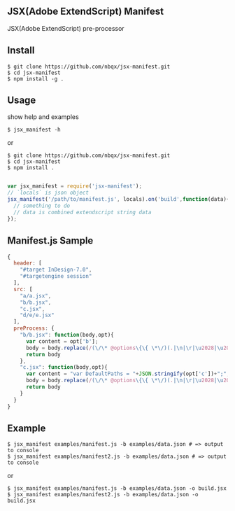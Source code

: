 ## JSX(Adobe ExtendScript) Manifest

JSX(Adobe ExtendScript) pre-processor

## Install

    $ git clone https://github.com/nbqx/jsx-manifest.git
    $ cd jsx-manifest
    $ npm install -g .

## Usage

show help and examples

    $ jsx_manifest -h 

or

    $ git clone https://github.com/nbqx/jsx-manifest.git
    $ cd jsx-manifest
    $ npm install .

``` js

var jsx_manifest = require('jsx-manifest');
// `locals` is json object
jsx_manifest('/path/to/manifest.js', locals).on('build',function(data){
  // something to do
  // data is combined extendscript string data
});

```

## Manifest.js Sample

``` js
{
  header: [
    "#target InDesign-7.0",
    "#targetengine session"
  ],
  src: [
    "a/a.jsx",
    "b/b.jsx",
    "c.jsx",
    "d/e/e.jsx"
  ],
  preProcess: {
    "b/b.jsx": function(body,opt){
      var content = opt['b'];
      body = body.replace(/(\/\* @options\{\{ \*\/)(.|\n|\r|\u2028|\u2029)+(\/\* \}\}@options \*\/)/g, content);
      return body
    },
    "c.jsx": function(body,opt){
      var content = "var DefaultPaths = "+JSON.stringify(opt['c'])+";";
      body = body.replace(/(\/\* @options\{\{ \*\/)(.|\n|\r|\u2028|\u2029)+(\/\* \}\}@options \*\/)/g, content);
      return body
    }
  }
}
```

## Example

    $ jsx_manifest examples/manifest.js -b examples/data.json # => output to console
    $ jsx_manifest examples/manifest2.js -b examples/data.json # => output to console

or

    $ jsx_manifest examples/manifest.js -b examples/data.json -o build.jsx
    $ jsx_manifest examples/manifest2.js -b examples/data.json -o build.jsx

